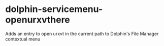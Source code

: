 # dolphin-servicemenu-openurxvthere
Adds an entry to open urxvt in the current path to Dolphin's File Manager contextual menu
